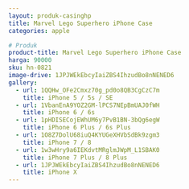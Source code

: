 ```yaml
---
layout: produk-casinghp
title: Marvel Lego Superhero iPhone Case
categories: apple

# Produk
product-title: Marvel Lego Superhero iPhone Case
harga: 90000
sku: hn-0821
image-drive: 1JPJWEkEbcyIaiZBS4IhzudBo8nNENED6
gallery:
  - url: 1QQHw_OFe2Cmxz70g_pd0o8QB3CgCzC7m
    title: iPhone 5 / 5s / SE
  - url: 1VbanEnA9YOZ2GM-lPCS7NEpBmUAJ0fWH
    title: iPhone 6 / 6s
  - url: 1pHDISECojEWhUM6y7PvB1BN-3bQg6egW
    title: iPhone 6 Plus / 6s Plus
  - url: 1O8Z7DolU68iuQ4KYUGeXHVbSdBk9zgm3
    title: iPhone 7 / 8
  - url: 1w3wHry9a6IEKdvtMRglmJWpM_L1SBAK0
    title: iPhone 7 Plus / 8 Plus
  - url: 1JPJWEkEbcyIaiZBS4IhzudBo8nNENED6
    title: iPhone X
---
```

